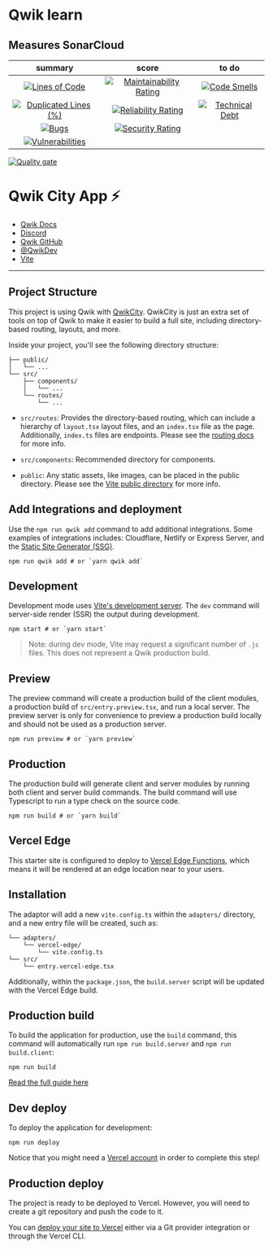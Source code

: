 # Qwik learn

## Measures SonarCloud

|                                                                                                summary                                                                                                 |                                                                                             score                                                                                              |                                                                                        to do                                                                                        |
| :----------------------------------------------------------------------------------------------------------------------------------------------------------------------------------------------------: | :--------------------------------------------------------------------------------------------------------------------------------------------------------------------------------------------: | :---------------------------------------------------------------------------------------------------------------------------------------------------------------------------------: |
|              [![Lines of Code](https://sonarcloud.io/api/project_badges/measure?project=DevWeb13_learn-qwik&metric=ncloc)](https://sonarcloud.io/summary/new_code?id=DevWeb13_learn-qwik)              |  [![Maintainability Rating](https://sonarcloud.io/api/project_badges/measure?project=DevWeb13_learn-qwik&metric=sqale_rating)](https://sonarcloud.io/summary/new_code?id=DevWeb13_learn-qwik)  |  [![Code Smells](https://sonarcloud.io/api/project_badges/measure?project=DevWeb13_learn-qwik&metric=code_smells)](https://sonarcloud.io/summary/new_code?id=DevWeb13_learn-qwik)   |
| [![Duplicated Lines (%)](https://sonarcloud.io/api/project_badges/measure?project=DevWeb13_learn-qwik&metric=duplicated_lines_density)](https://sonarcloud.io/summary/new_code?id=DevWeb13_learn-qwik) | [![Reliability Rating](https://sonarcloud.io/api/project_badges/measure?project=DevWeb13_learn-qwik&metric=reliability_rating)](https://sonarcloud.io/summary/new_code?id=DevWeb13_learn-qwik) | [![Technical Debt](https://sonarcloud.io/api/project_badges/measure?project=DevWeb13_learn-qwik&metric=sqale_index)](https://sonarcloud.io/summary/new_code?id=DevWeb13_learn-qwik) |
|                   [![Bugs](https://sonarcloud.io/api/project_badges/measure?project=DevWeb13_learn-qwik&metric=bugs)](https://sonarcloud.io/summary/new_code?id=DevWeb13_learn-qwik)                   |    [![Security Rating](https://sonarcloud.io/api/project_badges/measure?project=DevWeb13_learn-qwik&metric=security_rating)](https://sonarcloud.io/summary/new_code?id=DevWeb13_learn-qwik)    |                                                                                                                                                                                     |
|        [![Vulnerabilities](https://sonarcloud.io/api/project_badges/measure?project=DevWeb13_learn-qwik&metric=vulnerabilities)](https://sonarcloud.io/summary/new_code?id=DevWeb13_learn-qwik)        |                                                                                                                                                                                                |

[![Quality gate](https://sonarcloud.io/api/project_badges/quality_gate?project=DevWeb13_learn-qwik)](https://sonarcloud.io/summary/new_code?id=DevWeb13_learn-qwik)

# Qwik City App ⚡️

- [Qwik Docs](https://qwik.builder.io/)
- [Discord](https://qwik.builder.io/chat)
- [Qwik GitHub](https://github.com/BuilderIO/qwik)
- [@QwikDev](https://twitter.com/QwikDev)
- [Vite](https://vitejs.dev/)

---

## Project Structure

This project is using Qwik with [QwikCity](https://qwik.builder.io/qwikcity/overview/). QwikCity is just an extra set of tools on top of Qwik to make it easier to build a full site, including directory-based routing, layouts, and more.

Inside your project, you'll see the following directory structure:

```
├── public/
│   └── ...
└── src/
    ├── components/
    │   └── ...
    └── routes/
        └── ...
```

- `src/routes`: Provides the directory-based routing, which can include a hierarchy of `layout.tsx` layout files, and an `index.tsx` file as the page. Additionally, `index.ts` files are endpoints. Please see the [routing docs](https://qwik.builder.io/qwikcity/routing/overview/) for more info.

- `src/components`: Recommended directory for components.

- `public`: Any static assets, like images, can be placed in the public directory. Please see the [Vite public directory](https://vitejs.dev/guide/assets.html#the-public-directory) for more info.

## Add Integrations and deployment

Use the `npm run qwik add` command to add additional integrations. Some examples of integrations includes: Cloudflare, Netlify or Express Server, and the [Static Site Generator (SSG)](https://qwik.builder.io/qwikcity/guides/static-site-generation/).

```shell
npm run qwik add # or `yarn qwik add`
```

## Development

Development mode uses [Vite's development server](https://vitejs.dev/). The `dev` command will server-side render (SSR) the output during development.

```shell
npm start # or `yarn start`
```

> Note: during dev mode, Vite may request a significant number of `.js` files. This does not represent a Qwik production build.

## Preview

The preview command will create a production build of the client modules, a production build of `src/entry.preview.tsx`, and run a local server. The preview server is only for convenience to preview a production build locally and should not be used as a production server.

```shell
npm run preview # or `yarn preview`
```

## Production

The production build will generate client and server modules by running both client and server build commands. The build command will use Typescript to run a type check on the source code.

```shell
npm run build # or `yarn build`
```

## Vercel Edge

This starter site is configured to deploy to [Vercel Edge Functions](https://vercel.com/docs/concepts/functions/edge-functions), which means it will be rendered at an edge location near to your users.

## Installation

The adaptor will add a new `vite.config.ts` within the `adapters/` directory, and a new entry file will be created, such as:

```
└── adapters/
    └── vercel-edge/
        └── vite.config.ts
└── src/
    └── entry.vercel-edge.tsx
```

Additionally, within the `package.json`, the `build.server` script will be updated with the Vercel Edge build.

## Production build

To build the application for production, use the `build` command, this command will automatically run `npm run build.server` and `npm run build.client`:

```shell
npm run build
```

[Read the full guide here](https://github.com/BuilderIO/qwik/blob/main/starters/adapters/vercel-edge/README.md)

## Dev deploy

To deploy the application for development:

```shell
npm run deploy
```

Notice that you might need a [Vercel account](https://docs.Vercel.com/get-started/) in order to complete this step!

## Production deploy

The project is ready to be deployed to Vercel. However, you will need to create a git repository and push the code to it.

You can [deploy your site to Vercel](https://vercel.com/docs/concepts/deployments/overview) either via a Git provider integration or through the Vercel CLI.

